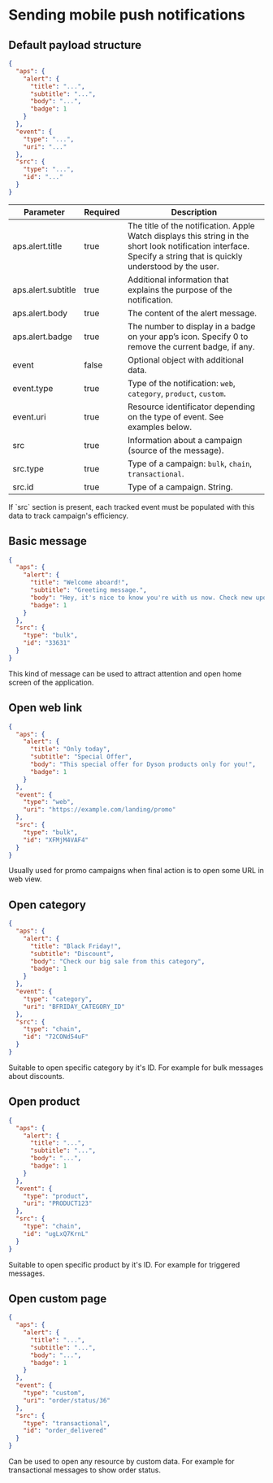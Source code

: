 # Sending mobile push notifications

## Default payload structure

```json
{
  "aps": {
    "alert": {
      "title": "...",
      "subtitle": "...",
      "body": "...",
      "badge": 1
    }
  },
  "event": { 
    "type": "...",
    "uri": "..."
  },
  "src": {
    "type": "...",
    "id": "..."
  }
}
```

Parameter | Required | Description
--------- | ------- | -----------
aps.alert.title | true | The title of the notification. Apple Watch displays this string in the short look notification interface. Specify a string that is quickly understood by the user.
aps.alert.subtitle | true | Additional information that explains the purpose of the notification.
aps.alert.body | true | The content of the alert message.
aps.alert.badge | true | The number to display in a badge on your app’s icon. Specify 0 to remove the current badge, if any.
event | false | Optional object with additional data.
event.type | true | Type of the notification: `web`, `category`, `product`, `custom`.
event.uri | true | Resource identificator depending on the type of event. See examples below.
src | true | Information about a campaign (source of the message).
src.type | true | Type of a campaign: `bulk`, `chain`, `transactional`.
src.id | true | Type of a campaign. String.

<aside class="notice">
If `src` section is present, each tracked event must be populated with this data to track campaign's efficiency.
</aside>

## Basic message

```json
{
  "aps": {
    "alert": {
      "title": "Welcome aboard!",
      "subtitle": "Greeting message.",
      "body": "Hey, it's nice to know you're with us now. Check new updates in our application.",
      "badge": 1
    }
  },
  "src": {
    "type": "bulk",
    "id": "33631"
  }
}
```

This kind of message can be used to attract attention and open home screen of the application.

## Open web link

```json
{
  "aps": {
    "alert": {
      "title": "Only today",
      "subtitle": "Special Offer",
      "body": "This special offer for Dyson products only for you!",
      "badge": 1
    }
  },
  "event": { 
    "type": "web",
    "uri": "https://example.com/landing/promo"
  },
  "src": {
    "type": "bulk",
    "id": "XFMjM4VAF4"
  }
}
```

Usually used for promo campaigns when final action is to open some URL in web view.

## Open category

```json
{
  "aps": {
    "alert": {
      "title": "Black Friday!",
      "subtitle": "Discount",
      "body": "Check our big sale from this category",
      "badge": 1
    }
  },
  "event": { 
    "type": "category",
    "uri": "BFRIDAY_CATEGORY_ID"
  },
  "src": {
    "type": "chain",
    "id": "72CONd54uF"
  }
}
```

Suitable to open specific category by it's ID. For example for bulk messages about discounts.

## Open product

```json
{
  "aps": {
    "alert": {
      "title": "...",
      "subtitle": "...",
      "body": "...",
      "badge": 1
    }
  },
  "event": { 
    "type": "product",
    "uri": "PRODUCT123"
  },
  "src": {
    "type": "chain",
    "id": "ugLxQ7KrnL"
  }
}
```

Suitable to open specific product by it's ID. For example for triggered messages.

## Open custom page

```json
{
  "aps": {
    "alert": {
      "title": "...",
      "subtitle": "...",
      "body": "...",
      "badge": 1
    }
  },
  "event": { 
    "type": "custom",
    "uri": "order/status/36"
  },
  "src": {
    "type": "transactional",
    "id": "order_delivered"
  }
}
```

Can be used to open any resource by custom data. For example for transactional messages to show order status.



